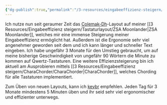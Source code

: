 ```yaml
---
{"dg-publish":true,"permalink":"/3-resources/eingabeeffizienz-steigern/tastaturlayout/colemak/","created":"2024-12-09T09:04:10.225+01:00","updated":"2024-04-20T21:17:20.032+02:00"}
---
```



Ich nutze nun seit geraumer Zeit das [Colemak-Dh](https://colemakmods.github.io/mod-dh/keyboards.html)-Layout auf meiner [[3 Resources/Eingabeeffizienz steigern/Tastaturlayout/ZSA Moonlander\|ZSA Moonlander]], welches mir eine immense Steigerung meiner Eingabeeffizienz ermöglicht hat. Außerdem ist die Ergonomie sehr viel angenehmer geworden seit dem und ich kann länger und schneller Text eingeben. Ich habe ungefähr 3 Monate für den Umstieg gebraucht, um auf meine bisherige Geschwindigkeit von ungefähr 90 Wörtern die Minute zu kommen auf Qwertz-Tastaturen. Eine weitere Effizienzsteigerung bin ich aktuell am Ausprobieren mittels [[3 Resources/Eingabeeffizienz steigern/CharaChorder/CharaChorder\|CharaChorder]], welches Chording für alle Tastaturen implementiert.

Zum Üben von neuen Layouts, kann ich [keybr](https://www.keybr.com) empfehlen. Jeden Tag für 3 Monate mindestens 5 Minuten üben und ihr seid sehr viel ergonomischer und effizienter unterwegs.
